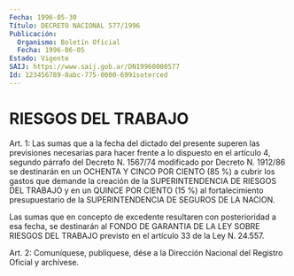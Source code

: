 ```yaml
---
Fecha: 1996-05-30
Título: DECRETO NACIONAL 577/1996
Publicación:
  Organismo: Boletín Oficial
  Fecha: 1996-06-05
Estado: Vigente
SAIJ: https://www.saij.gob.ar/DN19960000577
Id: 123456789-0abc-775-0000-6991soterced
---
```

# RIESGOS DEL TRABAJO

<a id="1"></a>
Art. 1:  Las  sumas que a la fecha del dictado del  presente superen las previsiones necesarias para hacer frente a lo dispuesto en el artículo 4, segundo  párrafo del Decreto N. 1567/74 modificado por Decreto N. 1912/86 se destinarán  en  un  OCHENTA  Y  CINCO  POR CIENTO  (85  %)  a  cubrir los gastos que demande la creación de la SUPERINTENDENCIA DE RIESGOS  DEL  TRABAJO y en un QUINCE POR CIENTO (15 %) al fortalecimiento presupuestario  de la SUPERINTENDENCIA DE SEGUROS DE LA NACION.

Las sumas que en concepto de excedente resultaren con posterioridad a esa fecha, se destinarán al FONDO DE GARANTIA  DE  LA  LEY  SOBRE RIESGOS  DEL  TRABAJO previsto en el artículo 33 de la Ley N. 24.557.

<a id="2"></a>
Art. 2: Comuníquese,  publíquese, dése a la Dirección Nacional del Registro Oficial y archívese.